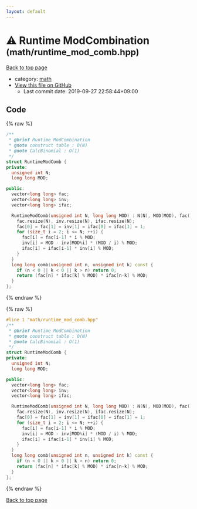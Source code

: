 ```yaml
---
layout: default
---
```


<!-- mathjax config similar to math.stackexchange -->
<script type="text/javascript" async
  src="https://cdnjs.cloudflare.com/ajax/libs/mathjax/2.7.5/MathJax.js?config=TeX-MML-AM_CHTML">
</script>
<script type="text/x-mathjax-config">
  MathJax.Hub.Config({
    TeX: { equationNumbers: { autoNumber: "AMS" }},
    tex2jax: {
      inlineMath: [ ['$','$'] ],
      processEscapes: true
    },
    "HTML-CSS": { matchFontHeight: false },
    displayAlign: "left",
    displayIndent: "2em"
  });
</script>

<script type="text/javascript" src="https://cdnjs.cloudflare.com/ajax/libs/jquery/3.4.1/jquery.min.js"></script>
<script src="https://cdn.jsdelivr.net/npm/jquery-balloon-js@1.1.2/jquery.balloon.min.js" integrity="sha256-ZEYs9VrgAeNuPvs15E39OsyOJaIkXEEt10fzxJ20+2I=" crossorigin="anonymous"></script>
<script type="text/javascript" src="../../assets/js/copy-button.js"></script>
<link rel="stylesheet" href="../../assets/css/copy-button.css" />


# :warning: Runtime ModCombination <small>(math/runtime_mod_comb.hpp)</small>

<a href="../../index.html">Back to top page</a>

* category: <a href="../../index.html#7e676e9e663beb40fd133f5ee24487c2">math</a>
* <a href="{{ site.github.repository_url }}/blob/master/math/runtime_mod_comb.hpp">View this file on GitHub</a>
    - Last commit date: 2019-09-27 22:58:44+09:00




## Code

<a id="unbundled"></a>
{% raw %}
```cpp
/**
 * @brief Runtime ModCombination
 * @note construct table : O(N)
 * @note CalcBinomial : O(1)
 */
struct RuntimeModComb {
private:
  unsigned int N;
  long long MOD;

public:
  vector<long long> fac;
  vector<long long> inv;
  vector<long long> ifac;

  RuntimeModComb(unsigned int N, long long MOD) : N(N), MOD(MOD), fac(), inv(), ifac() {
    fac.resize(N), inv.resize(N), ifac.resize(N);
    fac[0] = fac[1] = inv[1] = ifac[0] = ifac[1] = 1;
    for (size_t i = 2; i <= N; ++i) {
      fac[i] = fac[i-1] * i % MOD;
      inv[i] = MOD - inv[MOD%i] * (MOD / i) % MOD;
      ifac[i] = ifac[i-1] * inv[i] % MOD;
    }
  }
  long long comb(unsigned int n, unsigned int k) const {
    if (n < 0 || k < 0 || k > n) return 0;
    return (fac[n] * ifac[k] % MOD) * ifac[n-k] % MOD;
  }
};
```
{% endraw %}

<a id="bundled"></a>
{% raw %}
```cpp
#line 1 "math/runtime_mod_comb.hpp"
/**
 * @brief Runtime ModCombination
 * @note construct table : O(N)
 * @note CalcBinomial : O(1)
 */
struct RuntimeModComb {
private:
  unsigned int N;
  long long MOD;

public:
  vector<long long> fac;
  vector<long long> inv;
  vector<long long> ifac;

  RuntimeModComb(unsigned int N, long long MOD) : N(N), MOD(MOD), fac(), inv(), ifac() {
    fac.resize(N), inv.resize(N), ifac.resize(N);
    fac[0] = fac[1] = inv[1] = ifac[0] = ifac[1] = 1;
    for (size_t i = 2; i <= N; ++i) {
      fac[i] = fac[i-1] * i % MOD;
      inv[i] = MOD - inv[MOD%i] * (MOD / i) % MOD;
      ifac[i] = ifac[i-1] * inv[i] % MOD;
    }
  }
  long long comb(unsigned int n, unsigned int k) const {
    if (n < 0 || k < 0 || k > n) return 0;
    return (fac[n] * ifac[k] % MOD) * ifac[n-k] % MOD;
  }
};

```
{% endraw %}

<a href="../../index.html">Back to top page</a>

